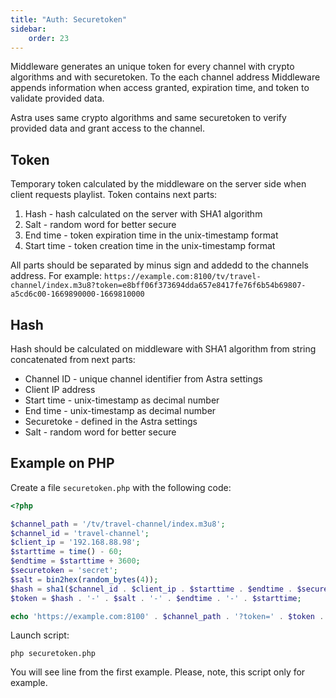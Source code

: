 ```yaml
---
title: "Auth: Securetoken"
sidebar:
    order: 23
---
```


Middleware generates an unique token for every channel with crypto algorithms and with securetoken. To the each channel address Middleware appends information when access granted, expiration time, and token to validate provided data.

Astra uses same crypto algorithms and same securetoken to verify provided data and grant access to the channel.

## Token

Temporary token calculated by the middleware on the server side when client requests playlist. Token contains next parts:

1. Hash - hash calculated on the server with SHA1 algorithm
2. Salt - random word for better secure
3. End time - token expiration time in the unix-timestamp format
4. Start time - token creation time in the unix-timestamp format

All parts should be separated by minus sign and addedd to the channels address. For example: `https://example.com:8100/tv/travel-channel/index.m3u8?token=e8bff06f373694dda657e8417fe76f6b54b69807-a5cd6c00-1669890000-1669810000`

## Hash

Hash should be calculated on middleware with SHA1 algorithm from string concatenated from next parts:

- Channel ID - unique channel identifier from Astra settings
- Client IP address
- Start time - unix-timestamp as decimal number
- End time - unix-timestamp as decimal number
- Securetoke - defined in the Astra settings
- Salt - random word for better secure

## Example on PHP

Create a file `securetoken.php` with the following code:

```php
<?php

$channel_path = '/tv/travel-channel/index.m3u8';
$channel_id = 'travel-channel';
$client_ip = '192.168.88.98';
$starttime = time() - 60;
$endtime = $starttime + 3600;
$securetoken = 'secret';
$salt = bin2hex(random_bytes(4));
$hash = sha1($channel_id . $client_ip . $starttime . $endtime . $securetoken . $salt);
$token = $hash . '-' . $salt . '-' . $endtime . '-' . $starttime;

echo 'https://example.com:8100' . $channel_path . '?token=' . $token . PHP_EOL;
```

Launch script:

```
php securetoken.php
```

You will see line from the first example. Please, note, this script only for example.

